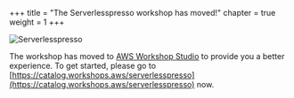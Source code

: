 +++
title = "The Serverlesspresso workshop has moved!"
chapter = true
weight = 1
+++

![Serverlesspresso](/images/serverlesspresso-clear.jpg)

The workshop has moved to [AWS Workshop Studio](https://catalog.workshops.aws/serverlesspresso) to provide you a better experience. To get started, please go to [https://catalog.workshops.aws/serverlesspresso](https://catalog.workshops.aws/serverlesspresso) now.
